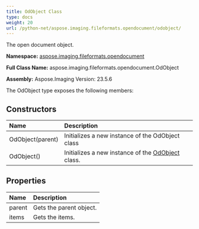 ```yaml
---
title: OdObject Class
type: docs
weight: 20
url: /python-net/aspose.imaging.fileformats.opendocument/odobject/
---
```


The open document object.

**Namespace:** [aspose.imaging.fileformats.opendocument](/imaging/python-net/aspose.imaging.fileformats.opendocument/)

**Full Class Name:** aspose.imaging.fileformats.opendocument.OdObject

**Assembly:**  Aspose.Imaging Version: 23.5.6

The OdObject type exposes the following members:
## **Constructors**
|**Name**|**Description**|
| :- | :- |
|OdObject(parent)|Initializes a new instance of the OdObject class|
|OdObject()|Initializes a new instance of the [OdObject](/imaging/python-net/aspose.imaging.fileformats.opendocument/odobject/) class.|
## **Properties**
|**Name**|**Description**|
| :- | :- |
|parent|Gets the parent object.|
|items|Gets the items.|
